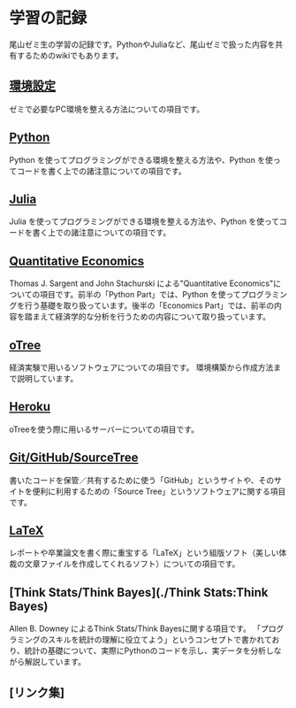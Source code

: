 # 学習の記録

尾山ゼミ生の学習の記録です。PythonやJuliaなど、尾山ゼミで扱った内容を共有するためのwikiでもあります。 

## [環境設定](https://github.com/OyamaZemi/Settingup)
ゼミで必要なPC環境を整える方法についての項目です。

## [Python](./Python)
Python を使ってプログラミングができる環境を整える方法や、Python を使ってコードを書く上での諸注意についての項目です。

## [Julia](./Julia)
Julia を使ってプログラミングができる環境を整える方法や、Python を使ってコードを書く上での諸注意についての項目です。

## [Quantitative Economics](http://quant-econ.net/index.html)
Thomas J. Sargent and John Stachurski による"Quantitative Economics"についての項目です。前半の「Python Part」では、Python を使ってプログラミングを行う基礎を取り扱っています。後半の「Economics Part」では、前半の内容を踏まえて経済学的な分析を行うための内容について取り扱っています。

## [oTree](https://github.com/ogaway/ExEcon/wiki)
経済実験で用いるソフトウェアについての項目です。 環境構築から作成方法まで説明しています。

## [Heroku](./Heroku)
oTreeを使う際に用いるサーバーについての項目です。

## [Git/GitHub/SourceTree](./Git:GitHub:SourceTree)
書いたコードを保管／共有するために使う「GitHub」というサイトや、そのサイトを便利に利用するための「Source Tree」というソフトウェアに関する項目です。

## [LaTeX](./LaTeX)
レポートや卒業論文を書く際に重宝する「LaTeX」という組版ソフト（美しい体裁の文章ファイルを作成してくれるソフト）についての項目です。

## [Think Stats/Think Bayes](./Think Stats:Think Bayes)
Allen B. Downey によるThink Stats/Think Bayesに関する項目です。 「プログラミングのスキルを統計の理解に役立てよう」というコンセプトで書かれており、統計の基礎について、実際にPythonのコードを示し、実データを分析しながら解説しています。

## [リンク集]


